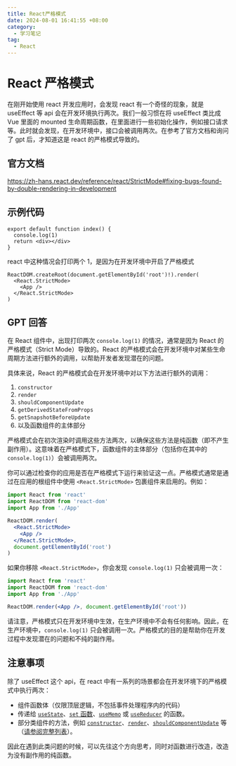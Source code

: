 ```yaml
---
title: React严格模式
date: 2024-08-01 16:41:55 +08:00
category:
  - 学习笔记
tag:
  - React
---
```


# React 严格模式

在刚开始使用 react 开发应用时，会发现 react 有一个奇怪的现象，就是 useEffect 等 api 会在开发环境执行两次。我们一般习惯在将 useEffect 类比成 Vue 里面的 mounted 生命周期函数，在里面进行一些初始化操作，例如接口请求等。此时就会发现，在开发环境中，接口会被调用两次。在参考了官方文档和询问了 gpt 后，才知道这是 react 的严格模式导致的。

## 官方文档

https://zh-hans.react.dev/reference/react/StrictMode#fixing-bugs-found-by-double-rendering-in-development

## 示例代码

```tsx
export default function index() {
  console.log(1)
  return <div></div>
}
```

react 中这种情况会打印两个 1，是因为在开发环境中开启了严格模式

```tsx
ReactDOM.createRoot(document.getElementById('root')!).render(
  <React.StrictMode>
    <App />
  </React.StrictMode>
)
```

## GPT 回答

在 React 组件中，出现打印两次 `console.log(1)` 的情况，通常是因为 React 的严格模式（Strict Mode）导致的。React 的严格模式会在开发环境中对某些生命周期方法进行额外的调用，以帮助开发者发现潜在的问题。

具体来说，React 的严格模式会在开发环境中对以下方法进行额外的调用：

1. `constructor`
2. `render`
3. `shouldComponentUpdate`
4. `getDerivedStateFromProps`
5. `getSnapshotBeforeUpdate`
6. 以及函数组件的主体部分

严格模式会在初次渲染时调用这些方法两次，以确保这些方法是纯函数（即不产生副作用）。这意味着在严格模式下，函数组件的主体部分（包括你在其中的 `console.log(1)`）会被调用两次。

你可以通过检查你的应用是否在严格模式下运行来验证这一点。严格模式通常是通过在应用的根组件中使用 `<React.StrictMode>` 包裹组件来启用的。例如：

```jsx
import React from 'react'
import ReactDOM from 'react-dom'
import App from './App'

ReactDOM.render(
  <React.StrictMode>
    <App />
  </React.StrictMode>,
  document.getElementById('root')
)
```

如果你移除 `<React.StrictMode>`，你会发现 `console.log(1)` 只会被调用一次：

```jsx
import React from 'react'
import ReactDOM from 'react-dom'
import App from './App'

ReactDOM.render(<App />, document.getElementById('root'))
```

请注意，严格模式只在开发环境中生效，在生产环境中不会有任何影响。因此，在生产环境中，`console.log(1)` 只会被调用一次。严格模式的目的是帮助你在开发过程中发现潜在的问题和不纯的副作用。

## 注意事项

除了 useEffect 这个 api，在 react 中有一系列的场景都会在开发环境下的严格模式中执行两次：

- 组件函数体（仅限顶层逻辑，不包括事件处理程序内的代码）
- 传递给 [`useState`](https://zh-hans.react.dev/reference/react/useState)、[`set` 函数](https://zh-hans.react.dev/reference/react/useState#setstate)、[`useMemo`](https://zh-hans.react.dev/reference/react/useMemo) 或 [`useReducer`](https://zh-hans.react.dev/reference/react/useReducer) 的函数。
- 部分类组件的方法，例如 [`constructor`](https://zh-hans.react.dev/reference/react/Component#constructor)、[`render`](https://zh-hans.react.dev/reference/react/Component#render)、[`shouldComponentUpdate`](https://zh-hans.react.dev/reference/react/Component#shouldcomponentupdate) 等（[请参阅完整列表](https://reactjs.org/docs/strict-mode.html#detecting-unexpected-side-effects)）。

因此在遇到此类问题的时候，可以先往这个方向思考，同时对函数进行改造，改造为没有副作用的纯函数。
